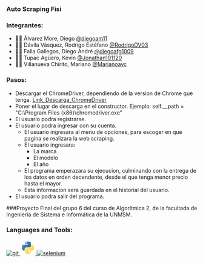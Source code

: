 ### Auto Scraping Fisi

### Integrantes:
- 👩‍💻 Álvarez More, Diego [@diegoam11](https://github.com/diegoam11)
- 👩‍💻 Dávila Vásquez, Rodrigo Estéfano [@RodrigoDV03](https://github.com/RodrigoDV03)
- 👩‍💻 Falla Gallegos, Diego André [@diegoafg1009](https://github.com/diegoafg1009)
- 👩‍💻 Tupac Agüero, Kevin [@Jonathan101120](https://github.com/Jonathan101120)
- 👩‍💻 Villanueva Chirito, Mariano [@Marianoavc](https://github.com/Marianoavc)

### Pasos:
- Descargar el ChromeDriver, dependiendo de la version de Chrome que tenga. [Link_Descarga_ChromeDriver](https://chromedriver.chromium.org/downloads)
- Poner el lugar de descarga en el constructor. Ejemplo: self.__path = "C:\Program Files (x86)\chromedriver.exe"
- El usuario podra registrarse.
- El usuario podra ingresar con su cuenta.
     - El usuario ingresara al menu de opciones, para escoger en que pagina se realizara la web scraping.
     - El usuario ingresara:
        - La marca
        - El modelo
        - El año
     - El programa emperazara su ejecucion, culminando con la entrega de los datos en orden decendente, desde el que tenga menor precio hasta el mayor.
     - Esta informacion sera guardada en el historial del usuario.
 - El usuario podra salir del programa.


###Proyecto Final del grupo 6 del curso de Algorítmica 2, de la facultada de Ingeniería de Sistema e Informática de la UNMSM.

<h3 align="left">Languages and Tools:</h3>
<p align="left"> <a href="https://git-scm.com/" target="_blank" rel="noreferrer"> <img src="https://www.vectorlogo.zone/logos/git-scm/git-scm-icon.svg" alt="git" width="40" height="40"/> </a> <a href="https://www.python.org" target="_blank" rel="noreferrer"> <img src="https://raw.githubusercontent.com/devicons/devicon/master/icons/python/python-original.svg" alt="python" width="40" height="40"/> </a> <a href="https://www.selenium.dev" target="_blank" rel="noreferrer"> <img src="https://raw.githubusercontent.com/detain/svg-logos/780f25886640cef088af994181646db2f6b1a3f8/svg/selenium-logo.svg" alt="selenium" width="40" height="40"/> </a> </p>
